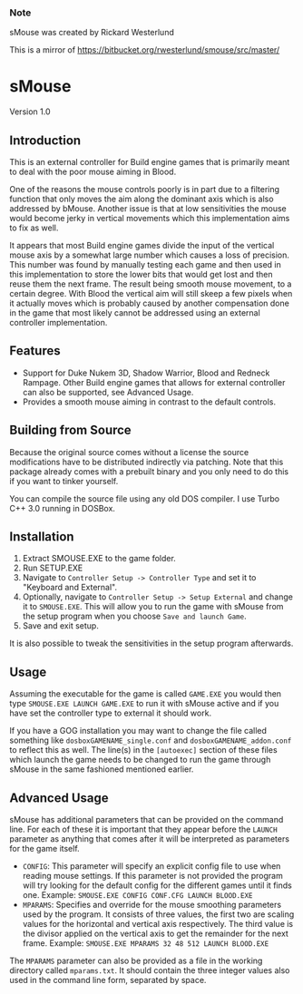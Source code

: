 ### Note

sMouse was created by Rickard Westerlund

This is a mirror of https://bitbucket.org/rwesterlund/smouse/src/master/

# sMouse

Version 1.0

## Introduction

This is an external controller for Build engine games that is primarily
meant to deal with the poor mouse aiming in Blood.

One of the reasons the mouse controls poorly is in part
due to a filtering function that only moves the aim along the dominant axis
which is also addressed by bMouse. Another issue is that at low sensitivities the
mouse would become jerky in vertical movements which this implementation
aims to fix as well.

It appears that most Build engine games divide the input of the vertical mouse
axis by a somewhat large number which causes a loss of precision. This number
was found by manually testing each game and then used in this implementation
to store the lower bits that would get lost and then reuse them the next frame.
The result being smooth mouse movement, to a certain degree. With Blood the
vertical aim will still skeep a few pixels when it actually moves which
is probably caused by another compensation done in the game that
most likely cannot be addressed using an external controller implementation.

## Features

  * Support for Duke Nukem 3D, Shadow Warrior, Blood and Redneck Rampage.
    Other Build engine games that allows for external controller can also be
    supported, see Advanced Usage.
  * Provides a smooth mouse aiming in contrast to the default controls.

## Building from Source

Because the original source comes without a license the source modifications
have to be distributed indirectly via patching. Note that this package already
comes with a prebuilt binary and you only need to do this if you want
to tinker yourself.

You can compile the source file using any old DOS compiler.
I use Turbo C++ 3.0 running in DOSBox.

## Installation

  1. Extract SMOUSE.EXE to the game folder.
  2. Run SETUP.EXE
  3. Navigate to `Controller Setup -> Controller Type` and set it to
     "Keyboard and External".
  4. Optionally, navigate to `Controller Setup -> Setup External` and change it
     to `SMOUSE.EXE`. This will allow you to run the game with sMouse from the
     setup program when you choose `Save and launch Game`.
  5. Save and exit setup.

It is also possible to tweak the sensitivities in the setup program afterwards.

## Usage

Assuming the executable for the game is called `GAME.EXE` you would then type
`SMOUSE.EXE LAUNCH GAME.EXE` to run it with sMouse active and if you have set
the controller type to external it should work.

If you have a GOG installation you may want to change the file called
something like `dosboxGAMENAME_single.conf` and `dosboxGAMENAME_addon.conf`
to reflect this as well. The line(s) in the `[autoexec]` section of
these files which launch the game needs to be changed to run the game
through sMouse in the same fashioned mentioned earlier.

## Advanced Usage

sMouse has additional parameters that can be provided on the command line.
For each of these it is important that they appear before the `LAUNCH`
parameter as anything that comes after it will be interpreted as parameters
for the game itself.

  * `CONFIG`: This parameter will specify an explicit config file to use when
    reading mouse settings. If this parameter is not provided the program will
    try looking for the default config for the different games until it
    finds one.
    Example: `SMOUSE.EXE CONFIG CONF.CFG LAUNCH BLOOD.EXE`
  * `MPARAMS`: Specifies and override for the mouse smoothing parameters used
    by the program. It consists of three values, the first two are scaling
    values for the horizontal and vertical axis respectively. The third value
    is the divisor applied on the vertical axis to get the remainder for the
    next frame.
    Example: `SMOUSE.EXE MPARAMS 32 48 512 LAUNCH BLOOD.EXE`

The `MPARAMS` parameter can also be provided as a file in the working directory
called `mparams.txt`. It should contain the three integer values also used
in the command line form, separated by space.